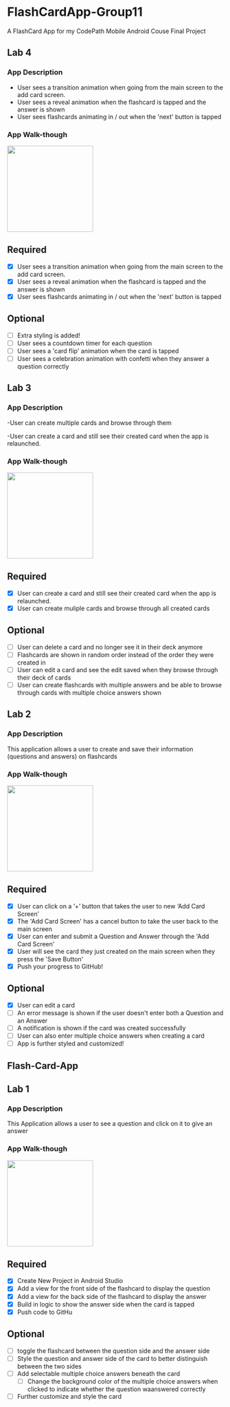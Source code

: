 # FlashCardApp-Group11
A FlashCard App for my CodePath Mobile Android Couse Final Project
## Lab 4

### App Description
- User sees a transition animation when going from the main screen to the add card screen.
- User sees a reveal animation when the flashcard is tapped and the answer is shown
- User sees flashcards animating in / out when the 'next' button is tapped

### App Walk-though


<img src="https://i.imgur.com/TaZIhex.gif" width=200><br>


## Required
- [x] User sees a transition animation when going from the main screen to the add card screen.
- [x] User sees a reveal animation when the flashcard is tapped and the answer is shown
- [x] User sees flashcards animating in / out when the 'next' button is tapped

## Optional
- [ ] Extra styling is added!
- [ ] User sees a countdown timer for each question
- [ ] User sees a 'card flip' animation when the card is tapped
- [ ] User sees a celebration animation with confetti when they answer a question correctly

## Lab 3

### App Description
-User can create multiple cards and browse through them

-User can create a card and still see their created card when the app is relaunched.

### App Walk-though


<img src="https://i.imgur.com/1xZ86eG.gif" width=200><br>



## Required
- [x] User can create a card and still see their created card when the app is relaunched.
- [x] User can create muliple cards and browse through all created cards

## Optional
- [ ] User can delete a card and no longer see it in their deck anymore
- [ ] Flashcards are shown in random order instead of the order they were created in
- [ ] User can edit a card and see the edit saved when they browse through their deck of cards
- [ ] User can create flashcards with multiple answers and be able to browse through cards with multiple choice answers shown
## Lab 2

### App Description
This application allows a user to create and save their information (questions and answers) on flashcards

### App Walk-though

<img src="https://i.imgur.co/cgEC5JI.gif" width=200><br>

## Required
- [x] User can click on a ‘+’ button that takes the user to new ‘Add Card Screen’
- [x] The 'Add Card Screen' has a cancel button to take the user back to the main screen
- [x] User can enter and submit a Question and Answer through the 'Add Card Screen'
- [x] User will see the card they just created on the main screen when they press the 'Save Button'
- [x] Push your progress to GitHub!

## Optional
- [x] User can edit a card
- [ ] An error message is shown if the user doesn't enter both a Question and an Answer
- [ ] A notification is shown if the card was created successfully
- [ ] User can also enter multiple choice answers when creating a card
- [ ] App is further styled and customized!

 ## Flash-Card-App

 ## Lab 1

 ### App Description
This Application allows a user to see a question and click on it to give an answer

 ### App Walk-though

<img src="https://i.imgur.com/7LCz38S.gif" width=200><br>


 ## Required
- [x] Create New Project in Android Studio
- [x] Add a view for the front side of the flashcard to display the question
- [x] Add a view for the back side of the flashcard to display the answer
- [x] Build in logic to show the answer side when the card is tapped
- [x] Push code to GitHu
 ## Optional
- [ ] toggle the flashcard between the question side and the answer side
- [ ] Style the question and answer side of the card to better distinguish between the two sides
- [ ] Add selectable multiple choice answers beneath the card
   - [ ] Change the background color of the multiple choice answers when clicked to indicate whether the question waanswered correctly
- [ ] Further customize and style the card
